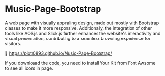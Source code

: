# Music-Page-Bootstrap
A web page with visually appealing design, made out mostly with Bootstrap classes to make it more responsive. Additionally, the integration of other tools like AOS.js and Slick.js further enhances the website's interactivity and visual presentation, contributing to a seamless browsing experience for visitors.

🚀 https://piotr0893.github.io/Music-Page-Bootstrap/ 


If you downloaad the code, you need to install Your Kit from Font Awsome to see all icons in page.
